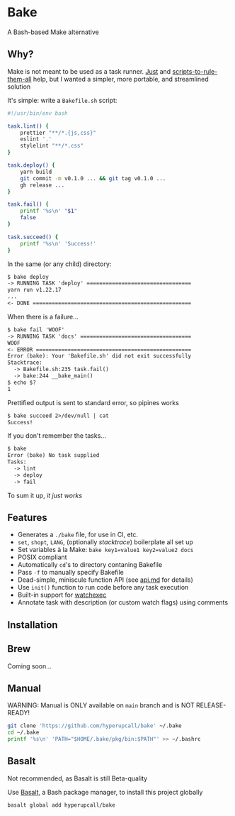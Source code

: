 # Bake

A Bash-based Make alternative

## Why?

Make is not meant to be used as a task runner. [Just](https://github.com/casey/just) and [scripts-to-rule-them-all](https://github.com/github/scripts-to-rule-them-all) help, but I wanted a simpler, more portable, and streamlined solution

It's simple: write a `Bakefile.sh` script:

```sh
#!/usr/bin/env bash

task.lint() {
	prettier "**/*.{js,css}"
	eslint '.'
	stylelint "**/*.css"
}

task.deploy() {
	yarn build
	git commit -m v0.1.0 ... && git tag v0.1.0 ...
	gh release ...
}

task.fail() {
	printf '%s\n' "$1"
	false
}

task.succeed() {
	printf '%s\n' 'Success!'
}
```

In the same (or any child) directory:

```txt
$ bake deploy
-> RUNNING TASK 'deploy' =================================
yarn run v1.22.17
...
<- DONE ==================================================
```

When there is a failure...

```txt
$ bake fail 'WOOF'
-> RUNNING TASK 'docs' ===================================
WOOF
<- ERROR =================================================
Error (bake): Your 'Bakefile.sh' did not exit successfully
Stacktrace:
  -> Bakefile.sh:235 task.fail()
  -> bake:244 __bake_main()
$ echo $?
1
```

Prettified output is sent to standard error, so pipines works

```txt
$ bake succeed 2>/dev/null | cat
Success!
```

If you don't remember the tasks...

```txt
$ bake
Error (bake) No task supplied
Tasks:
  -> lint
  -> deploy
  -> fail
```

To sum it up, _it just works_

## Features

- Generates a `./bake` file, for use in CI, etc.
- `set`, `shopt`, `LANG`, (optionally _stacktrace_) boilerplate all set up
- Set variables à la Make: `bake key1=value1 key2=value2 docs`
- POSIX compliant
- Automatically `cd`'s to directory contaning Bakefile
- Pass `-f` to manually specify Bakefile
- Dead-simple, miniscule function API (see [api.md](./docs/api.md) for details)
- Use `init()` function to run code before any task execution
- Built-in support for [watchexec](https://github.com/watchexec/watchexec)
- Annotate task with description (or custom watch flags) using comments

## Installation

## Brew

Coming soon...

## Manual

WARNING: Manual is ONLY available on `main` branch and is NOT RELEASE-READY!

```sh
git clone 'https://github.com/hyperupcall/bake' ~/.bake
cd ~/.bake
printf '%s\n' 'PATH="$HOME/.bake/pkg/bin:$PATH"' >> ~/.bashrc
```

## Basalt

Not recommended, as Basalt is still Beta-quality

Use [Basalt](https://github.com/hyperupcall/basalt), a Bash package manager, to install this project globally

```sh
basalt global add hyperupcall/bake
```
